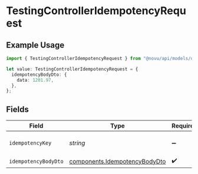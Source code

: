 # TestingControllerIdempotencyRequest

## Example Usage

```typescript
import { TestingControllerIdempotencyRequest } from "@novu/api/models/operations";

let value: TestingControllerIdempotencyRequest = {
  idempotencyBodyDto: {
    data: 1201.97,
  },
};
```

## Fields

| Field                                                                          | Type                                                                           | Required                                                                       | Description                                                                    |
| ------------------------------------------------------------------------------ | ------------------------------------------------------------------------------ | ------------------------------------------------------------------------------ | ------------------------------------------------------------------------------ |
| `idempotencyKey`                                                               | *string*                                                                       | :heavy_minus_sign:                                                             | A header for idempotency purposes                                              |
| `idempotencyBodyDto`                                                           | [components.IdempotencyBodyDto](../../models/components/idempotencybodydto.md) | :heavy_check_mark:                                                             | N/A                                                                            |